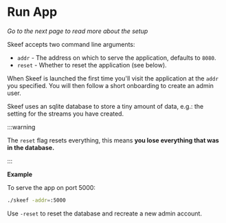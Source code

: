 # Run App

_Go to the next page to read more about the setup_

Skeef accepts two command line arguments:

- `addr` - The address on which to serve the application, defaults
to `8080`.
- `reset` - Whether to reset the application (see below).

When Skeef is launched the first time you'll visit the application
at the `addr` you specified. You will then follow a short onboarding
to create an admin user.

Skeef uses an sqlite database to store a tiny amount of data, e.g.:
the setting for the streams you have created.

:::warning

The `reset` flag resets everything, this means __you lose everything
that was in the database.__

:::

__Example__

To serve the app on port 5000:

```bash
./skeef -addr=:5000
```

Use `-reset` to reset the database and recreate a new admin account.
